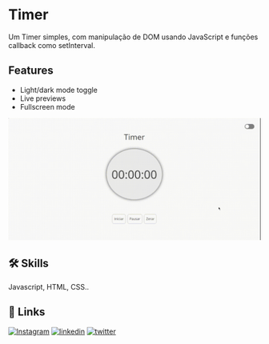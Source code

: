 # Timer
Um Timer simples, com manipulação de DOM usando JavaScript e funções callback como setInterval.

## Features

- Light/dark mode toggle
- Live previews
- Fullscreen mode

<p width = "1000" height = "400">
  <img src = "media-readme/media-readme_screencast-127.0.0.1_5500-2022.02.18-20_38_49.gif">
</p>


## 🛠 Skills
Javascript, HTML, CSS..



## 🔗 Links
[![Instagram](https://img.shields.io/badge/instagram-000?style=for-the-badge&logo=ko-fi&logoColor=white)](https://www.instagram.com/franb0rges.dev/)
[![linkedin](https://img.shields.io/badge/linkedin-0A66C2?style=for-the-badge&logo=linkedin&logoColor=white)](https://www.linkedin.com/in/franciele-borges-49886b211/)
[![twitter](https://img.shields.io/badge/twitter-1DA1F2?style=for-the-badge&logo=twitter&logoColor=white)](https://twitter.com/franb0rges)



